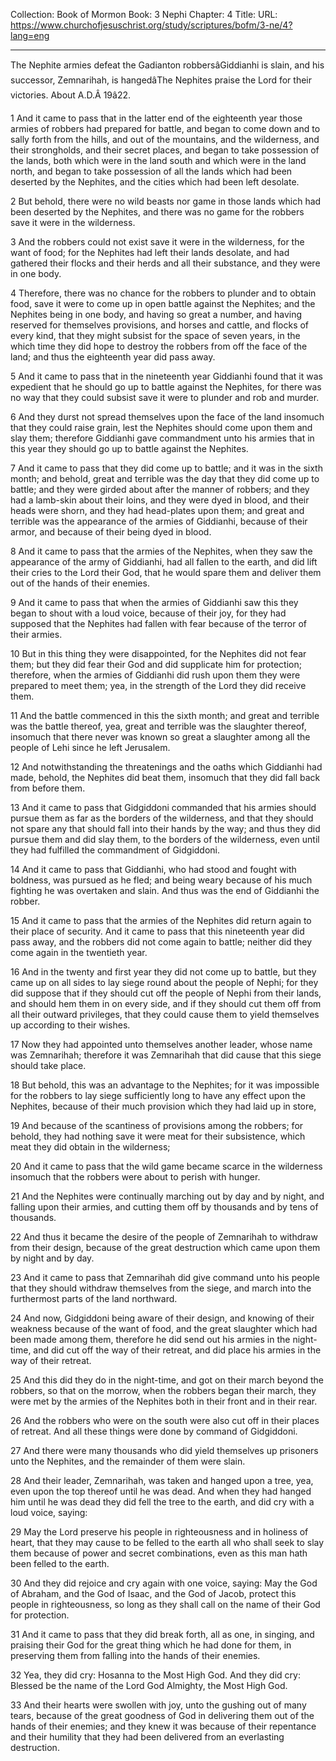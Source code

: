 Collection: Book of Mormon
Book: 3 Nephi
Chapter: 4
Title: 
URL: https://www.churchofjesuschrist.org/study/scriptures/bofm/3-ne/4?lang=eng

---

The Nephite armies defeat the Gadianton robbersâGiddianhi is slain, and his successor, Zemnarihah, is hangedâThe Nephites praise the Lord for their victories. About A.D.Â 19â22.

1 And it came to pass that in the latter end of the eighteenth year those armies of robbers had prepared for battle, and began to come down and to sally forth from the hills, and out of the mountains, and the wilderness, and their strongholds, and their secret places, and began to take possession of the lands, both which were in the land south and which were in the land north, and began to take possession of all the lands which had been deserted by the Nephites, and the cities which had been left desolate.

2 But behold, there were no wild beasts nor game in those lands which had been deserted by the Nephites, and there was no game for the robbers save it were in the wilderness.

3 And the robbers could not exist save it were in the wilderness, for the want of food; for the Nephites had left their lands desolate, and had gathered their flocks and their herds and all their substance, and they were in one body.

4 Therefore, there was no chance for the robbers to plunder and to obtain food, save it were to come up in open battle against the Nephites; and the Nephites being in one body, and having so great a number, and having reserved for themselves provisions, and horses and cattle, and flocks of every kind, that they might subsist for the space of seven years, in the which time they did hope to destroy the robbers from off the face of the land; and thus the eighteenth year did pass away.

5 And it came to pass that in the nineteenth year Giddianhi found that it was expedient that he should go up to battle against the Nephites, for there was no way that they could subsist save it were to plunder and rob and murder.

6 And they durst not spread themselves upon the face of the land insomuch that they could raise grain, lest the Nephites should come upon them and slay them; therefore Giddianhi gave commandment unto his armies that in this year they should go up to battle against the Nephites.

7 And it came to pass that they did come up to battle; and it was in the sixth month; and behold, great and terrible was the day that they did come up to battle; and they were girded about after the manner of robbers; and they had a lamb-skin about their loins, and they were dyed in blood, and their heads were shorn, and they had head-plates upon them; and great and terrible was the appearance of the armies of Giddianhi, because of their armor, and because of their being dyed in blood.

8 And it came to pass that the armies of the Nephites, when they saw the appearance of the army of Giddianhi, had all fallen to the earth, and did lift their cries to the Lord their God, that he would spare them and deliver them out of the hands of their enemies.

9 And it came to pass that when the armies of Giddianhi saw this they began to shout with a loud voice, because of their joy, for they had supposed that the Nephites had fallen with fear because of the terror of their armies.

10 But in this thing they were disappointed, for the Nephites did not fear them; but they did fear their God and did supplicate him for protection; therefore, when the armies of Giddianhi did rush upon them they were prepared to meet them; yea, in the strength of the Lord they did receive them.

11 And the battle commenced in this the sixth month; and great and terrible was the battle thereof, yea, great and terrible was the slaughter thereof, insomuch that there never was known so great a slaughter among all the people of Lehi since he left Jerusalem.

12 And notwithstanding the threatenings and the oaths which Giddianhi had made, behold, the Nephites did beat them, insomuch that they did fall back from before them.

13 And it came to pass that Gidgiddoni commanded that his armies should pursue them as far as the borders of the wilderness, and that they should not spare any that should fall into their hands by the way; and thus they did pursue them and did slay them, to the borders of the wilderness, even until they had fulfilled the commandment of Gidgiddoni.

14 And it came to pass that Giddianhi, who had stood and fought with boldness, was pursued as he fled; and being weary because of his much fighting he was overtaken and slain. And thus was the end of Giddianhi the robber.

15 And it came to pass that the armies of the Nephites did return again to their place of security. And it came to pass that this nineteenth year did pass away, and the robbers did not come again to battle; neither did they come again in the twentieth year.

16 And in the twenty and first year they did not come up to battle, but they came up on all sides to lay siege round about the people of Nephi; for they did suppose that if they should cut off the people of Nephi from their lands, and should hem them in on every side, and if they should cut them off from all their outward privileges, that they could cause them to yield themselves up according to their wishes.

17 Now they had appointed unto themselves another leader, whose name was Zemnarihah; therefore it was Zemnarihah that did cause that this siege should take place.

18 But behold, this was an advantage to the Nephites; for it was impossible for the robbers to lay siege sufficiently long to have any effect upon the Nephites, because of their much provision which they had laid up in store,

19 And because of the scantiness of provisions among the robbers; for behold, they had nothing save it were meat for their subsistence, which meat they did obtain in the wilderness;

20 And it came to pass that the wild game became scarce in the wilderness insomuch that the robbers were about to perish with hunger.

21 And the Nephites were continually marching out by day and by night, and falling upon their armies, and cutting them off by thousands and by tens of thousands.

22 And thus it became the desire of the people of Zemnarihah to withdraw from their design, because of the great destruction which came upon them by night and by day.

23 And it came to pass that Zemnarihah did give command unto his people that they should withdraw themselves from the siege, and march into the furthermost parts of the land northward.

24 And now, Gidgiddoni being aware of their design, and knowing of their weakness because of the want of food, and the great slaughter which had been made among them, therefore he did send out his armies in the night-time, and did cut off the way of their retreat, and did place his armies in the way of their retreat.

25 And this did they do in the night-time, and got on their march beyond the robbers, so that on the morrow, when the robbers began their march, they were met by the armies of the Nephites both in their front and in their rear.

26 And the robbers who were on the south were also cut off in their places of retreat. And all these things were done by command of Gidgiddoni.

27 And there were many thousands who did yield themselves up prisoners unto the Nephites, and the remainder of them were slain.

28 And their leader, Zemnarihah, was taken and hanged upon a tree, yea, even upon the top thereof until he was dead. And when they had hanged him until he was dead they did fell the tree to the earth, and did cry with a loud voice, saying:

29 May the Lord preserve his people in righteousness and in holiness of heart, that they may cause to be felled to the earth all who shall seek to slay them because of power and secret combinations, even as this man hath been felled to the earth.

30 And they did rejoice and cry again with one voice, saying: May the God of Abraham, and the God of Isaac, and the God of Jacob, protect this people in righteousness, so long as they shall call on the name of their God for protection.

31 And it came to pass that they did break forth, all as one, in singing, and praising their God for the great thing which he had done for them, in preserving them from falling into the hands of their enemies.

32 Yea, they did cry: Hosanna to the Most High God. And they did cry: Blessed be the name of the Lord God Almighty, the Most High God.

33 And their hearts were swollen with joy, unto the gushing out of many tears, because of the great goodness of God in delivering them out of the hands of their enemies; and they knew it was because of their repentance and their humility that they had been delivered from an everlasting destruction.
